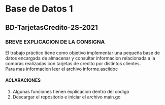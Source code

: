 # Base de Datos 1

## BD-TarjetasCredito-2S-2021

### BREVE EXPLICACION DE LA CONSIGNA
El trabajo práctico tiene como objetivo implementar una pequeña base de datos encargada 
de almacenar y consultar informacion relacionada a la compras realizadas con tarjetas de 
credito por distintos clientes.\
Para mas informacion leer el archivo informe.asciidoc

#### ACLARACIONES

1) Algunas funciones tienen explicacion dentro del codigo
2) Descargar el repositorio e iniciar el archivo main.go
